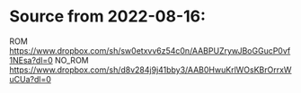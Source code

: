 # Source from 2022-08-16:
ROM
https://www.dropbox.com/sh/sw0etxvv6z54c0n/AABPUZrywJBoGGucP0vf1NEsa?dl=0
NO_ROM
https://www.dropbox.com/sh/d8v284j9j41bby3/AAB0HwuKrlWOsKBrOrrxWuCUa?dl=0